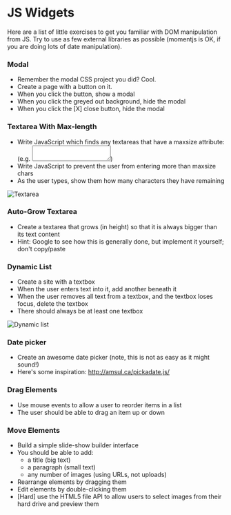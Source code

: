 # JS Widgets

Here are a list of little exercises to get you familiar with DOM manipulation
from JS. Try to use as few external libraries as possible (momentjs is OK, if
  you are doing lots of date manipulation).

### Modal

- Remember the modal CSS project you did? Cool.
- Create a page with a button on it.
- When you click the button, show a modal
- When you click the greyed out background, hide the modal
- When you click the [X] close button, hide the modal

### Textarea With Max-length

- Write JavaScript which finds any textareas that have a maxsize attribute:
  (e.g. <textarea maxsize="25"></textarea>)
- Write JavaScript to prevent the user from entering more than maxsize chars
- As the user types, show them how many characters they have remaining

![Textarea](https://github.com/tiy-durham-fe-2015/curriculum/raw/master/img/chars-left.gif)

### Auto-Grow Textarea

- Create a textarea that grows (in height) so that it is always bigger than its text content
- Hint: Google to see how this is generally done, but implement it yourself; don't copy/paste

### Dynamic List

- Create a site with a textbox
- When the user enters text into it, add another beneath it
- When the user removes all text from a textbox, and the textbox loses focus, delete the textbox
- There should always be at least one textbox

![Dynamic list](https://github.com/tiy-durham-fe-2015/curriculum/raw/master/img/dynamic-list.gif)

### Date picker

- Create an awesome date picker (note, this is not as easy as it might sound!)
- Here's some inspiration:
http://amsul.ca/pickadate.js/

### Drag Elements

- Use mouse events to allow a user to reorder items in a list
- The user should be able to drag an item up or down

### Move Elements

- Build a simple slide-show builder interface
- You should be able to add:
  - a title (big text)
  - a paragraph (small text)
  - any number of images (using URLs, not uploads)
- Rearrange elements by dragging them
- Edit elements by double-clicking them
- [Hard] use the HTML5 file API to allow users to select images from their
hard drive and preview them
